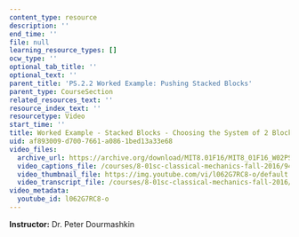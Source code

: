 ```yaml
---
content_type: resource
description: ''
end_time: ''
file: null
learning_resource_types: []
ocw_type: ''
optional_tab_title: ''
optional_text: ''
parent_title: 'PS.2.2 Worked Example: Pushing Stacked Blocks'
parent_type: CourseSection
related_resources_text: ''
resource_index_text: ''
resourcetype: Video
start_time: ''
title: Worked Example - Stacked Blocks - Choosing the System of 2 Blocks Together
uid: af893009-d700-7661-a086-1bed13a33e68
video_files:
  archive_url: https://archive.org/download/MIT8.01F16/MIT8_01F16_W02PS01v02_3_360p.mp4
  video_captions_file: /courses/8-01sc-classical-mechanics-fall-2016/9411cb4c43fe5a87be7b9b5879575e0f_l062G7RC8-o.vtt
  video_thumbnail_file: https://img.youtube.com/vi/l062G7RC8-o/default.jpg
  video_transcript_file: /courses/8-01sc-classical-mechanics-fall-2016/abd2e706b7822bda5864f5a47f87c624_l062G7RC8-o.pdf
video_metadata:
  youtube_id: l062G7RC8-o
---
```


**Instructor:** Dr. Peter Dourmashkin



